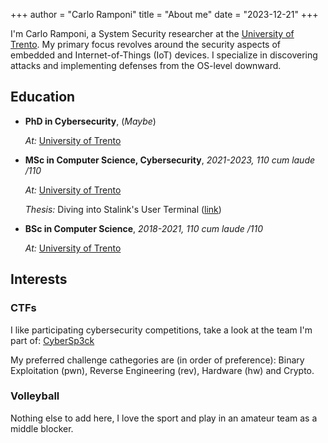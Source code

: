 +++
author = "Carlo Ramponi"
title = "About me"
date = "2023-12-21"
+++

I'm Carlo Ramponi, a System Security researcher at the [University of Trento](https://unitn.it).
My primary focus revolves around the security aspects of embedded and Internet-of-Things (IoT) devices. I specialize in discovering attacks and implementing defenses from the OS-level downward.

## Education

- **PhD in Cybersecurity**, (_Maybe_)

  _At:_ [University of Trento](https://unitn.it)

- **MSc in Computer Science, Cybersecurity**, _2021-2023, 110 cum laude /110_

  _At:_ [University of Trento](https://unitn.it)

  _Thesis:_ Diving into Stalink's User Terminal ([link](/posts/master-thesis))


- **BSc in Computer Science**, _2018-2021, 110 cum laude /110_

  _At:_ [University of Trento](https://unitn.it)


## Interests

### CTFs

I like participating cybersecurity competitions, take a look at the team I'm part of: [CyberSp3ck](https://cybersp3ck.github.io)

My preferred challenge cathegories are (in order of preference): Binary Exploitation (pwn), Reverse Engineering (rev), Hardware (hw) and Crypto.

### Volleyball

Nothing else to add here, I love the sport and play in an amateur team as a middle blocker.